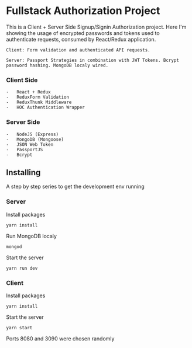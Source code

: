 # Fullstack Authorization Project
This is a Client + Server Side Signup/Signin Authorization project. Here I'm showing the usage of encrypted passwords and tokens used to authenticate requests, consumed by React/Redux application. 
```    
Client: Form validation and authenticated API requests.  
```
```
Server: Passport Strategies in combination with JWT Tokens. Bcrypt password hashing. MongoDB localy wired.    
```

### Client Side 

    -   React + Redux
    -   ReduxForm Validation
    -   ReduxThunk Middleware
    -   HOC Authentication Wrapper

### Server Side 

    -   NodeJS (Express)
    -   MongoDB (Mongoose)
    -   JSON Web Token
    -   PassportJS
    -   Bcrypt

## Installing

A step by step series to get the development env running  

### Server

Install packages 

```
yarn install  
```

Run MongoDB localy

```
mongod
```
Start the server

```
yarn run dev  
```
### Client

Install packages

```
yarn install  
```

Start the server

```
yarn start
```

Ports 8080 and 3090 were chosen randomly